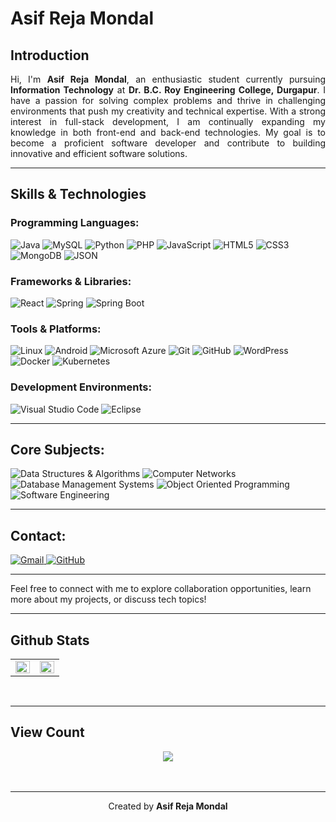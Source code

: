 # Asif Reja Mondal







    

## Introduction

<p align="justify">
Hi, I'm <strong>Asif Reja Mondal</strong>, an enthusiastic student currently pursuing <strong>Information Technology</strong> at <strong>Dr. B.C. Roy Engineering College, Durgapur</strong>. I have a passion for solving complex problems and thrive in challenging environments that push my creativity and technical expertise. With a strong interest in full-stack development, I am continually expanding my knowledge in both front-end and back-end technologies. My goal is to become a proficient software developer and contribute to building innovative and efficient software solutions.
</p>

---

## Skills & Technologies

### Programming Languages:
![Java](https://img.shields.io/badge/Java-ED8B00?style=for-the-badge&logo=java&logoColor=white) 
![MySQL](https://img.shields.io/badge/MySQL-4479A1?style=for-the-badge&logo=mysql&logoColor=white) 
![Python](https://img.shields.io/badge/Python-3776AB?style=for-the-badge&logo=python&logoColor=white) 
![PHP](https://img.shields.io/badge/PHP-777BB4?style=for-the-badge&logo=php&logoColor=white) 
![JavaScript](https://img.shields.io/badge/JavaScript-F7DF1E?style=for-the-badge&logo=javascript&logoColor=black) 
![HTML5](https://img.shields.io/badge/HTML5-E34F26?style=for-the-badge&logo=html5&logoColor=white) 
![CSS3](https://img.shields.io/badge/CSS3-1572B6?style=for-the-badge&logo=css3&logoColor=white) 
![MongoDB](https://img.shields.io/badge/MongoDB-4EA94B?style=for-the-badge&logo=mongodb&logoColor=white) 
![JSON](https://img.shields.io/badge/JSON-000000?style=for-the-badge&logo=json&logoColor=white) 



### Frameworks & Libraries:
![React](https://img.shields.io/badge/React-20232A?style=for-the-badge&logo=react&logoColor=61DAFB) 
![Spring](https://img.shields.io/badge/Spring-6DB33F?style=for-the-badge&logo=spring&logoColor=white) 
![Spring Boot](https://img.shields.io/badge/Spring_Boot-6DB33F?style=for-the-badge&logo=spring-boot&logoColor=white) 

### Tools & Platforms:
![Linux](https://img.shields.io/badge/Linux-FCC624?style=for-the-badge&logo=linux&logoColor=black) 
![Android](https://img.shields.io/badge/Android-3DDC84?style=for-the-badge&logo=android&logoColor=white) 
![Microsoft Azure](https://img.shields.io/badge/Microsoft_Azure-0078D4?style=for-the-badge&logo=microsoft-azure&logoColor=white) 
![Git](https://img.shields.io/badge/Git-F05032?style=for-the-badge&logo=git&logoColor=white) 
![GitHub](https://img.shields.io/badge/GitHub-181717?style=for-the-badge&logo=github&logoColor=white) 
![WordPress](https://img.shields.io/badge/WordPress-21759B?style=for-the-badge&logo=wordpress&logoColor=white) 
![Docker](https://img.shields.io/badge/Docker-2496ED?style=for-the-badge&logo=docker&logoColor=white) 
![Kubernetes](https://img.shields.io/badge/Kubernetes-326CE5?style=for-the-badge&logo=kubernetes&logoColor=white) 







### Development Environments:
![Visual Studio Code](https://img.shields.io/badge/Visual_Studio_Code-0078D4?style=for-the-badge&logo=visual%20studio%20code&logoColor=white) 
![Eclipse](https://img.shields.io/badge/Eclipse-2C2255?style=for-the-badge&logo=eclipse&logoColor=white) 

---

## Core Subjects:
![Data Structures & Algorithms](https://img.shields.io/badge/Data%20Structures%20&%20Algorithms-FF5733?style=for-the-badge&logo=algolia&logoColor=white) 
![Computer Networks](https://img.shields.io/badge/Computer%20Networks-28A745?style=for-the-badge&logo=cisco&logoColor=white) 
![Database Management Systems](https://img.shields.io/badge/Database%20Management%20Systems-00758F?style=for-the-badge&logo=mongodb&logoColor=white) 
![Object Oriented Programming](https://img.shields.io/badge/Object%20Oriented%20Programming-563D7C?style=for-the-badge&logo=java&logoColor=white) 
![Software Engineering](https://img.shields.io/badge/Software%20Engineering-4285F4?style=for-the-badge&logo=google&logoColor=white) 



---

## Contact:
<a href="mailto:asifreja74@gmail.com">
  <img src="https://img.shields.io/badge/Gmail-D14836?style=for-the-badge&logo=gmail&logoColor=white" alt="Gmail">
</a>
<a href="https://github.com/as1fx">
  <img src="https://img.shields.io/badge/GitHub-181717?style=for-the-badge&logo=github&logoColor=white" alt="GitHub">
</a>

---
Feel free to connect with me to explore collaboration opportunities, learn more about my projects, or discuss tech topics!

---
## Github Stats 
<table><tr><td valign="top" width="50%">

<img src="https://github-readme-stats.vercel.app/api?username=as1fx&show_icons=true&count_private=true&hide_border=true&bg_color=1c2833&&text_color=ffffff" align="left" style="width: 100%" />

</td><td valign="top" width="50%">

<img src="https://github-readme-stats.vercel.app/api/top-langs/?username=as1fx&hide_border=true&layout=compact&bg_color=1c2833&&text_color=ffffff" align="left" style="width: 100%" />

</td></tr></table>  

<br/>  

---


## View Count
<div align="center" >
<img src="https://komarev.com/ghpvc/?username=as1fx&&style=flat-square" align="center" />
</div>  
  

<br/>  


<br />

----
<div align="center">Created by <strong>Asif Reja Mondal</strong></div>
